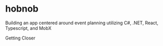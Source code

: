 # hobnob
Building an app centered around event planning utilizing C#, .NET, React, Typescript, and MobX

Getting Closer
